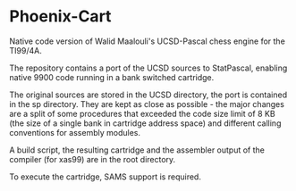 # Phoenix-Cart

Native code version of Walid Maalouli's UCSD-Pascal chess engine for the
TI99/4A.

The repository contains a port of the UCSD sources to StatPascal, enabling
native 9900 code running in a bank switched cartridge. 

The original sources are stored in the UCSD directory, the port is contained
in the sp directory. They are kept as close as possible - the major changes
are a split of some procedures that exceeded the code size limit of 8 KB
(the size of a single bank in cartridge address space) and different calling
conventions for assembly modules.

A build script, the resulting cartridge and the assembler output of the
compiler (for xas99) are in the root directory.

To execute the cartridge, SAMS support is required.
